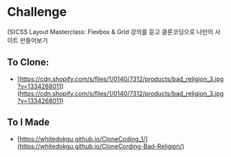 # Challenge

(S)CSS Layout Masterclass: Flexbox & Grid 강의를 듣고 클론코딩으로 나만의 사이트 만들어보기

## To Clone:

- [https://cdn.shopify.com/s/files/1/0140/7312/products/bad_religion_3.jpg?v=1334268011](https://cdn.shopify.com/s/files/1/0140/7312/products/bad_religion_3.jpg?v=1334268011)




## To I Made

- [https://whitedokgu.github.io/CloneCoding_1/](https://whitedokgu.github.io/CloneCording-Bad-Religion/)
